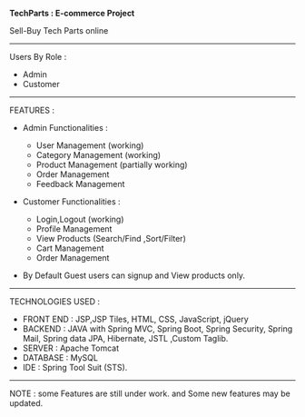 **TechParts : E-commerce Project**

Sell-Buy Tech Parts online 

__________________________________________________________

Users By Role : 
  - Admin 
  - Customer
__________________________________________________________

FEATURES : 

- Admin Functionalities :
  - User Management (working)
  - Category Management (working)
  - Product Management (partially working)
  - Order Management
  - Feedback Management

- Customer Functionalities : 
  - Login,Logout (working)
  - Profile Management 
  - View Products (Search/Find ,Sort/Filter)
  - Cart Management
  - Order Management

- By Default Guest users can signup and View products only.
__________________________________________________________

TECHNOLOGIES USED :

- FRONT END :  JSP,JSP Tiles, HTML, CSS, JavaScript, jQuery
- BACKEND : JAVA with Spring MVC, Spring Boot, Spring Security, Spring Mail, Spring data JPA, Hibernate, JSTL ,Custom Taglib.
- SERVER : Apache Tomcat
- DATABASE : MySQL
- IDE : Spring Tool Suit (STS).

__________________________________________________________

NOTE : some Features are still under work. and Some new features may be updated.
